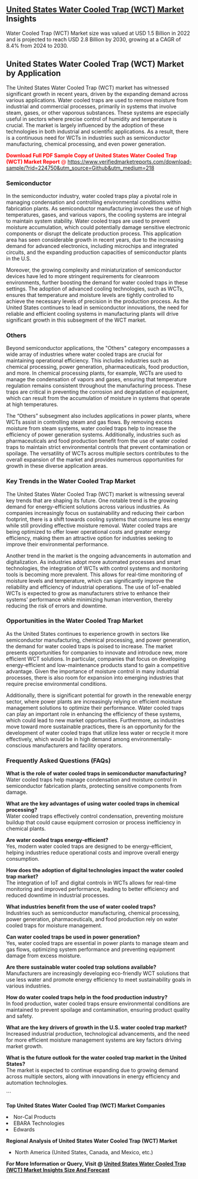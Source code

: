 <h2><a href="https://www.verifiedmarketreports.com/download-sample/?rid=224750&amp;utm_source=Github&amp;utm_medium=218" target="_blank">United States Water Cooled Trap (WCT) Market</a> Insights</h2><p>Water Cooled Trap (WCT) Market size was valued at USD 1.5 Billion in 2022 and is projected to reach USD 2.8 Billion by 2030, growing at a CAGR of 8.4% from 2024 to 2030.</p><p> <h2>United States Water Cooled Trap (WCT) Market by Application</h2> <p>The United States Water Cooled Trap (WCT) market has witnessed significant growth in recent years, driven by the expanding demand across various applications. Water cooled traps are used to remove moisture from industrial and commercial processes, primarily in systems that involve steam, gases, or other vaporous substances. These systems are especially useful in sectors where precise control of humidity and temperature is crucial. The market is largely influenced by the adoption of these technologies in both industrial and scientific applications. As a result, there is a continuous need for WCTs in industries such as semiconductor manufacturing, chemical processing, and even power generation.</p> <p><p><span class=""><span style="color: #ff0000;"><strong>Download Full PDF Sample Copy of United States Water Cooled Trap (WCT) Market Report</strong> @ </span><a href="https://www.verifiedmarketreports.com/download-sample/?rid=224750&amp;utm_source=Github&amp;utm_medium=218" target="_blank">https://www.verifiedmarketreports.com/download-sample/?rid=224750&amp;utm_source=Github&amp;utm_medium=218</a></span></p></p> <h3>Semiconductor</h3> <p>In the semiconductor industry, water cooled traps play a pivotal role in managing condensation and controlling environmental conditions within fabrication plants. As semiconductor manufacturing involves the use of high temperatures, gases, and various vapors, the cooling systems are integral to maintain system stability. Water cooled traps are used to prevent moisture accumulation, which could potentially damage sensitive electronic components or disrupt the delicate production process. This application area has seen considerable growth in recent years, due to the increasing demand for advanced electronics, including microchips and integrated circuits, and the expanding production capacities of semiconductor plants in the U.S.</p> <p>Moreover, the growing complexity and miniaturization of semiconductor devices have led to more stringent requirements for cleanroom environments, further boosting the demand for water cooled traps in these settings. The adoption of advanced cooling technologies, such as WCTs, ensures that temperature and moisture levels are tightly controlled to achieve the necessary levels of precision in the production process. As the United States continues to lead in semiconductor innovations, the need for reliable and efficient cooling systems in manufacturing plants will drive significant growth in this subsegment of the WCT market.</p> <h3>Others</h3> <p>Beyond semiconductor applications, the "Others" category encompasses a wide array of industries where water cooled traps are crucial for maintaining operational efficiency. This includes industries such as chemical processing, power generation, pharmaceuticals, food production, and more. In chemical processing plants, for example, WCTs are used to manage the condensation of vapors and gases, ensuring that temperature regulation remains consistent throughout the manufacturing process. These traps are critical in preventing the corrosion and degradation of equipment, which can result from the accumulation of moisture in systems that operate at high temperatures.</p> <p>The “Others” subsegment also includes applications in power plants, where WCTs assist in controlling steam and gas flows. By removing excess moisture from steam systems, water cooled traps help to increase the efficiency of power generation systems. Additionally, industries such as pharmaceuticals and food production benefit from the use of water cooled traps to maintain strict environmental controls that prevent contamination or spoilage. The versatility of WCTs across multiple sectors contributes to the overall expansion of the market and provides numerous opportunities for growth in these diverse application areas.</p> <h3>Key Trends in the Water Cooled Trap Market</h3> <p>The United States Water Cooled Trap (WCT) market is witnessing several key trends that are shaping its future. One notable trend is the growing demand for energy-efficient solutions across various industries. As companies increasingly focus on sustainability and reducing their carbon footprint, there is a shift towards cooling systems that consume less energy while still providing effective moisture removal. Water cooled traps are being optimized to offer lower operational costs and greater energy efficiency, making them an attractive option for industries seeking to improve their environmental performance.</p> <p>Another trend in the market is the ongoing advancements in automation and digitalization. As industries adopt more automated processes and smart technologies, the integration of WCTs with control systems and monitoring tools is becoming more prevalent. This allows for real-time monitoring of moisture levels and temperature, which can significantly improve the reliability and efficiency of industrial operations. The use of IoT-enabled WCTs is expected to grow as manufacturers strive to enhance their systems' performance while minimizing human intervention, thereby reducing the risk of errors and downtime.</p> <h3>Opportunities in the Water Cooled Trap Market</h3> <p>As the United States continues to experience growth in sectors like semiconductor manufacturing, chemical processing, and power generation, the demand for water cooled traps is poised to increase. The market presents opportunities for companies to innovate and introduce new, more efficient WCT solutions. In particular, companies that focus on developing energy-efficient and low-maintenance products stand to gain a competitive advantage. Given the importance of moisture control in many industrial processes, there is also room for expansion into emerging industries that require precise environmental conditions.</p> <p>Additionally, there is significant potential for growth in the renewable energy sector, where power plants are increasingly relying on efficient moisture management solutions to optimize their performance. Water cooled traps can play an important role in enhancing the efficiency of these systems, which could lead to new market opportunities. Furthermore, as industries move toward more sustainable practices, there is an opportunity for the development of water cooled traps that utilize less water or recycle it more effectively, which would be in high demand among environmentally-conscious manufacturers and facility operators.</p> <h3>Frequently Asked Questions (FAQs)</h3> <p><strong>What is the role of water cooled traps in semiconductor manufacturing?</strong><br> Water cooled traps help manage condensation and moisture control in semiconductor fabrication plants, protecting sensitive components from damage.</p> <p><strong>What are the key advantages of using water cooled traps in chemical processing?</strong><br> Water cooled traps effectively control condensation, preventing moisture buildup that could cause equipment corrosion or process inefficiency in chemical plants.</p> <p><strong>Are water cooled traps energy-efficient?</strong><br> Yes, modern water cooled traps are designed to be energy-efficient, helping industries reduce operational costs and improve overall energy consumption.</p> <p><strong>How does the adoption of digital technologies impact the water cooled trap market?</strong><br> The integration of IoT and digital controls in WCTs allows for real-time monitoring and improved performance, leading to better efficiency and reduced downtime in industrial processes.</p> <p><strong>What industries benefit from the use of water cooled traps?</strong><br> Industries such as semiconductor manufacturing, chemical processing, power generation, pharmaceuticals, and food production rely on water cooled traps for moisture management.</p> <p><strong>Can water cooled traps be used in power generation?</strong><br> Yes, water cooled traps are essential in power plants to manage steam and gas flows, optimizing system performance and preventing equipment damage from excess moisture.</p> <p><strong>Are there sustainable water cooled trap solutions available?</strong><br> Manufacturers are increasingly developing eco-friendly WCT solutions that use less water and promote energy efficiency to meet sustainability goals in various industries.</p> <p><strong>How do water cooled traps help in the food production industry?</strong><br> In food production, water cooled traps ensure environmental conditions are maintained to prevent spoilage and contamination, ensuring product quality and safety.</p> <p><strong>What are the key drivers of growth in the U.S. water cooled trap market?</strong><br> Increased industrial production, technological advancements, and the need for more efficient moisture management systems are key factors driving market growth.</p> <p><strong>What is the future outlook for the water cooled trap market in the United States?</strong><br> The market is expected to continue expanding due to growing demand across multiple sectors, along with innovations in energy efficiency and automation technologies.</p> ```</p><p><strong>Top United States Water Cooled Trap (WCT) Market Companies</strong></p><div data-test-id=""><p><li>Nor-Cal Products</li><li> EBARA Technologies</li><li> Edwards</li></p><div><strong>Regional Analysis of&nbsp;United States Water Cooled Trap (WCT) Market</strong></div><ul><li dir="ltr"><p dir="ltr">North America&nbsp;(United States, Canada, and Mexico, etc.)</p></li></ul><p><strong>For More Information or Query, Visit @&nbsp;</strong><strong><a href="https://www.verifiedmarketreports.com/product/water-cooled-trap-wct-market/?utm_source=Github&amp;utm_medium=218" target="_blank">United States Water Cooled Trap (WCT) Market Insights Size And Forecast</a></strong></p></div>

